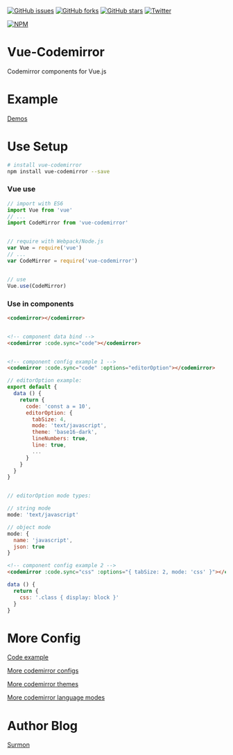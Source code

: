 [![GitHub issues](https://img.shields.io/github/issues/surmon-china/vue-codemirror.svg?style=flat-square)](https://github.com/surmon-china/vue-codemirror/issues)
[![GitHub forks](https://img.shields.io/github/forks/surmon-china/vue-codemirror.svg?style=flat-square)](https://github.com/surmon-china/vue-codemirror/network)
[![GitHub stars](https://img.shields.io/github/stars/surmon-china/vue-codemirror.svg?style=flat-square)](https://github.com/surmon-china/vue-codemirror/stargazers)
[![Twitter](https://img.shields.io/twitter/url/https/github.com/surmon-china/vue-codemirror.svg?style=flat-square)](https://twitter.com/intent/tweet?text=Wow:&url=%5Bobject%20Object%5D)

[![NPM](https://nodei.co/npm/vue-codemirror.png?downloads=true&downloadRank=true&stars=true)](https://nodei.co/npm/vue-codemirror/)


# Vue-Codemirror
Codemirror components for Vue.js


# Example

[Demos](https://surmon-china.github.io/vue-codemirror)


# Use Setup

``` bash
# install vue-codemirror
npm install vue-codemirror --save
```

### Vue use

``` javascript
// import with ES6
import Vue from 'vue'
// ...
import CodeMirror from 'vue-codemirror'


// require with Webpack/Node.js
var Vue = require('vue')
// ...
var CodeMirror = require('vue-codemirror')


// use
Vue.use(CodeMirror)
```


### Use in components

``` html
<codemirror></codemirror>


<!-- component data bind -->
<codemirror :code.sync="code"></codemirror>


<!-- component config example 1 -->
<codemirror :code.sync="code" :options="editorOption"></codemirror>
```


``` javascript
// editorOption example:
export default {
  data () {
    return {
      code: 'const a = 10',
      editorOption: {
        tabSize: 4,
        mode: 'text/javascript',
        theme: 'base16-dark',
        lineNumbers: true, 
        line: true,
        ...
      }
    }
  }
}


// editorOption mode types:

// string mode
mode: 'text/javascript'

// object mode
mode: {
  name: 'javascript',
  json: true
}
```

``` html
<!-- component config example 2 -->
<codemirror :code.sync="css" :options="{ tabSize: 2, mode: 'css' }"></codemirror>
```

``` javascript
data () {
  return {
    css: '.class { display: block }'
  }
}
```


# More Config

[Code example](https://github.com/surmon-china/vue-codemirror/tree/master/example)

[More codemirror configs](http://codemirror.net/doc/manual.html#config)

[More codemirror themes](http://codemirror.net/demo/theme.html)

[More codemirror language modes](http://codemirror.net/mode/)



# Author Blog
[Surmon](http://surmon.me)
